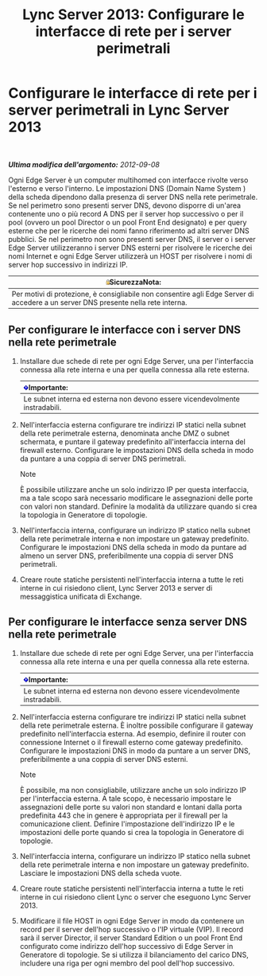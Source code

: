 ﻿---
title: 'Lync Server 2013: Configurare le interfacce di rete per i server perimetrali'
TOCTitle: Configurare le interfacce di rete per i server perimetrali
ms:assetid: b0aecdf6-4ae2-46f6-b9b6-948bfc3df11e
ms:mtpsurl: https://technet.microsoft.com/it-it/library/Gg412847(v=OCS.15)
ms:contentKeyID: 49301680
ms.date: 08/24/2015
mtps_version: v=OCS.15
ms.translationtype: HT
---

# Configurare le interfacce di rete per i server perimetrali in Lync Server 2013

 

_**Ultima modifica dell'argomento:** 2012-09-08_

Ogni Edge Server è un computer multihomed con interfacce rivolte verso l'esterno e verso l'interno. Le impostazioni DNS (Domain Name System ) della scheda dipendono dalla presenza di server DNS nella rete perimetrale. Se nel perimetro sono presenti server DNS, devono disporre di un'area contenente uno o più record A DNS per il server hop successivo o per il pool (ovvero un pool Director o un pool Front End designato) e per query esterne che per le ricerche dei nomi fanno riferimento ad altri server DNS pubblici. Se nel perimetro non sono presenti server DNS, il server o i server Edge Server utilizzeranno i server DNS esterni per risolvere le ricerche dei nomi Internet e ogni Edge Server utilizzerà un HOST per risolvere i nomi di server hop successivo in indirizzi IP.

<table>
<thead>
<tr class="header">
<th><img src="images/Gg398321.security(OCS.15).gif" title="security" alt="security" />SicurezzaNota:</th>
</tr>
</thead>
<tbody>
<tr class="odd">
<td>Per motivi di protezione, è consigliabile non consentire agli Edge Server di accedere a un server DNS presente nella rete interna.</td>
</tr>
</tbody>
</table>


## Per configurare le interfacce con i server DNS nella rete perimetrale

1.  Installare due schede di rete per ogni Edge Server, una per l'interfaccia connessa alla rete interna e una per quella connessa alla rete esterna.
    
    <table>
    <thead>
    <tr class="header">
    <th><img src="images/Gg412908.important(OCS.15).gif" title="important" alt="important" />Importante:</th>
    </tr>
    </thead>
    <tbody>
    <tr class="odd">
    <td>Le subnet interna ed esterna non devono essere vicendevolmente instradabili.</td>
    </tr>
    </tbody>
    </table>


2.  Nell'interfaccia esterna configurare tre indirizzi IP statici nella subnet della rete perimetrale esterna, denominata anche DMZ o subnet schermata, e puntare il gateway predefinito all'interfaccia interna del firewall esterno. Configurare le impostazioni DNS della scheda in modo da puntare a una coppia di server DNS perimetrali.
    

    > [!NOTE]
    > È possibile utilizzare anche un solo indirizzo IP per questa interfaccia, ma a tale scopo sarà necessario modificare le assegnazioni delle porte con valori non standard. Definire la modalità da utilizzare quando si crea la topologia in Generatore di topologie.



3.  Nell'interfaccia interna, configurare un indirizzo IP statico nella subnet della rete perimetrale interna e non impostare un gateway predefinito. Configurare le impostazioni DNS della scheda in modo da puntare ad almeno un server DNS, preferibilmente una coppia di server DNS perimetrali.

4.  Creare route statiche persistenti nell'interfaccia interna a tutte le reti interne in cui risiedono client, Lync Server 2013 e server di messaggistica unificata di Exchange.

## Per configurare le interfacce senza server DNS nella rete perimetrale

1.  Installare due schede di rete per ogni Edge Server, una per l'interfaccia connessa alla rete interna e una per quella connessa alla rete esterna.
    
    <table>
    <thead>
    <tr class="header">
    <th><img src="images/Gg412908.important(OCS.15).gif" title="important" alt="important" />Importante:</th>
    </tr>
    </thead>
    <tbody>
    <tr class="odd">
    <td>Le subnet interna ed esterna non devono essere vicendevolmente instradabili.</td>
    </tr>
    </tbody>
    </table>


2.  Nell'interfaccia esterna configurare tre indirizzi IP statici nella subnet della rete perimetrale esterna. È inoltre possibile configurare il gateway predefinito nell'interfaccia esterna. Ad esempio, definire il router con connessione Internet o il firewall esterno come gateway predefinito. Configurare le impostazioni DNS in modo da puntare a un server DNS, preferibilmente a una coppia di server DNS esterni.
    

    > [!NOTE]
    > È possibile, ma non consigliabile, utilizzare anche un solo indirizzo IP per l'interfaccia esterna. A tale scopo, è necessario impostare le assegnazioni delle porte su valori non standard e lontani dalla porta predefinita 443 che in genere è appropriata per il firewall per la comunicazione client. Definire l'impostazione dell'indirizzo IP e le impostazioni delle porte quando si crea la topologia in Generatore di topologie.



3.  Nell'interfaccia interna, configurare un indirizzo IP statico nella subnet della rete perimetrale interna e non impostare un gateway predefinito. Lasciare le impostazioni DNS della scheda vuote.

4.  Creare route statiche persistenti nell'interfaccia interna a tutte le reti interne in cui risiedono client Lync o server che eseguono Lync Server 2013.

5.  Modificare il file HOST in ogni Edge Server in modo da contenere un record per il server dell'hop successivo o l'IP virtuale (VIP). Il record sarà il server Director, il server Standard Edition o un pool Front End configurato come indirizzo dell'hop successivo di Edge Server in Generatore di topologie. Se si utilizza il bilanciamento del carico DNS, includere una riga per ogni membro del pool dell'hop successivo.

